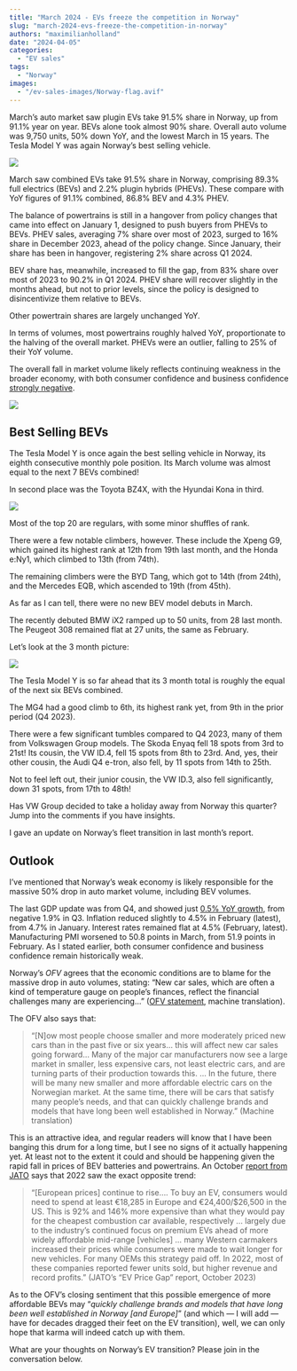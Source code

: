 ```yaml
---
title: "March 2024 - EVs freeze the competition in Norway"
slug: "march-2024-evs-freeze-the-competition-in-norway"
authors: "maximilianholland"
date: "2024-04-05"
categories:
  - "EV sales"
tags:
  - "Norway"
images:
  - "/ev-sales-images/Norway-flag.avif"
---
```


March’s auto market saw plugin EVs take 91.5% share in Norway, up from 91.1% year on year. BEVs alone took almost 90% share. Overall auto volume was 9,750 units, 50% down YoY, and the lowest March in 15 years. The Tesla Model Y was again Norway’s best selling vehicle.

![](/ev-sales-images/2024-03-Norway-Passenger-Auto-Registrations.avif)

March saw combined EVs take 91.5% share in Norway, comprising 89.3% full electrics (BEVs) and 2.2% plugin hybrids (PHEVs). These compare with YoY figures of 91.1% combined, 86.8% BEV and 4.3% PHEV.

The balance of powertrains is still in a hangover from policy changes that came into effect on January 1, designed to push buyers from PHEVs to BEVs. PHEV sales, averaging 7% share over most of 2023, surged to 16% share in December 2023, ahead of the policy change. Since January, their share has been in hangover, registering 2% share across Q1 2024.

BEV share has, meanwhile, increased to fill the gap, from 83% share over most of 2023 to 90.2% in Q1 2024. PHEV share will recover slightly in the months ahead, but not to prior levels, since the policy is designed to disincentivize them relative to BEVs.

Other powertrain shares are largely unchanged YoY.

In terms of volumes, most powertrains roughly halved YoY, proportionate to the halving of the overall market. PHEVs were an outlier, falling to 25% of their YoY volume.

The overall fall in market volume likely reflects continuing weakness in the broader economy, with both consumer confidence and business confidence [strongly negative](https://tradingeconomics.com/norway/indicators).

![](/ev-sales-images/2024-03-Norway-Monthly-Powertrain-Market-Share.avif)

## Best Selling BEVs

The Tesla Model Y is once again the best selling vehicle in Norway, its eighth consecutive monthly pole position. Its March volume was almost equal to the next 7 BEVs combined!

In second place was the Toyota BZ4X, with the Hyundai Kona in third.

![](/ev-sales-images/2024-03-Norway-BEVs.avif)

Most of the top 20 are regulars, with some minor shuffles of rank.

There were a few notable climbers, however. These include the Xpeng G9, which gained its highest rank at 12th from 19th last month, and the Honda e:Ny1, which climbed to 13th (from 74th).

The remaining climbers were the BYD Tang, which got to 14th (from 24th), and the Mercedes EQB, which ascended to 19th (from 45th).

As far as I can tell, there were no new BEV model debuts in March.

The recently debuted BMW iX2 ramped up to 50 units, from 28 last month. The Peugeot 308 remained flat at 27 units, the same as February.

Let’s look at the 3 month picture:

![](/ev-sales-images/2024-03-Norway-BEVs-Trailing-Qtr.avif)

The Tesla Model Y is so far ahead that its 3 month total is roughly the equal of the next six BEVs combined.

The MG4 had a good climb to 6th, its highest rank yet, from 9th in the prior period (Q4 2023).

There were a few significant tumbles compared to Q4 2023, many of them from Volkswagen Group models. The Skoda Enyaq fell 18 spots from 3rd to 21st! Its cousin, the VW ID.4, fell 15 spots from 8th to 23rd. And, yes, their other cousin, the Audi Q4 e-tron, also fell, by 11 spots from 14th to 25th.

Not to feel left out, their junior cousin, the VW ID.3, also fell significantly, down 31 spots, from 17th to 48th!

Has VW Group decided to take a holiday away from Norway this quarter? Jump into the comments if you have insights.

I gave an update on Norway’s fleet transition in last month’s report.

## Outlook

I’ve mentioned that Norway’s weak economy is likely responsible for the massive 50% drop in auto market volume, including BEV volumes.

The last GDP update was from Q4, and showed just [0.5% YoY growth](https://tradingeconomics.com/norway/indicators), from negative 1.9% in Q3. Inflation reduced slightly to 4.5% in February (latest), from 4.7% in January. Interest rates remained flat at 4.5% (February, latest). Manufacturing PMI worsened to 50.8 points in March, from 51.9 points in February. As I stated earlier, both consumer confidence and business confidence remain historically weak.

Norway’s _OFV_ agrees that the economic conditions are to blame for the massive drop in auto volumes, stating: “New car sales, which are often a kind of temperature gauge on people’s finances, reflect the financial challenges many are experiencing…” ([OFV statement](https://ofv.no/aktuelt/2024/nybilsalget-laveste-marsm%C3%A5ned-p%C3%A5-15-%C3%A5r), machine translation).

The OFV also says that:

> “\[N\]ow most people choose smaller and more moderately priced new cars than in the past five or six years… this will affect new car sales going forward… Many of the major car manufacturers now see a large market in smaller, less expensive cars, not least electric cars, and are turning parts of their production towards this. … In the future, there will be many new smaller and more affordable electric cars on the Norwegian market. At the same time, there will be cars that satisfy many people’s needs, and that can quickly challenge brands and models that have long been well established in Norway.” (Machine translation)

This is an attractive idea, and regular readers will know that I have been banging this drum for a long time, but I see no signs of it actually happening yet. At least not to the extent it could and should be happening given the rapid fall in prices of BEV batteries and powertrains. An October [report from JATO](https://info.jato.com/ev-price-gap-report) says that 2022 saw the exact opposite trend:

> “\[European prices\] continue to rise…. To buy an EV, consumers would need to spend at least €18,285 in Europe and €24,400/$26,500 in the US. This is 92% and 146% more expensive than what they would pay for the cheapest combustion car available, respectively … largely due to the industry’s continued focus on premium EVs ahead of more widely affordable mid-range \[vehicles\] … many Western carmakers increased their prices while consumers were made to wait longer for new vehicles. For many OEMs this strategy paid off. In 2022, most of these companies reported fewer units sold, but higher revenue and record profits.” (JATO’s “EV Price Gap” report, October 2023)

As to the OFV’s closing sentiment that this possible emergence of more affordable BEVs may “_quickly challenge brands and models that have long been well established in Norway \[and Europe\]_” (and which — I will add — have for decades dragged their feet on the EV transition), well, we can only hope that karma will indeed catch up with them.

What are your thoughts on Norway’s EV transition? Please join in the conversation below.